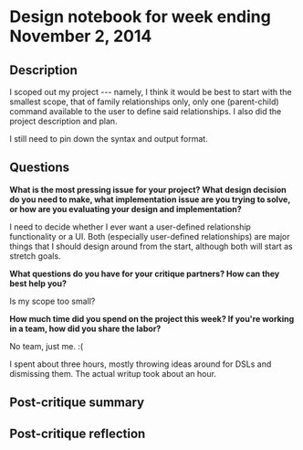 # Design notebook for week ending November 2, 2014

## Description

I scoped out my project --- namely, I think it would be best to start with the
smallest scope, that of family relationships only, only one (parent-child)
command available to the user to define said relationships.  I also did the
project description and plan.

I still need to pin down the syntax and output format.

## Questions

**What is the most pressing issue for your project? What design decision do
you need to make, what implementation issue are you trying to solve, or how
are you evaluating your design and implementation?**

I need to decide whether I ever want a user-defined relationship functionality
or a UI.  Both (especially user-defined relationships) are major things that I
should design around from the start, although both will start as stretch goals.

**What questions do you have for your critique partners? How can they best help
you?**

Is my scope too small?

**How much time did you spend on the project this week? If you're working in a
team, how did you share the labor?**

No team, just me. :(

I spent about three hours, mostly throwing ideas around for DSLs and dismissing
them.  The actual writup took about an hour.

## Post-critique summary

## Post-critique reflection
